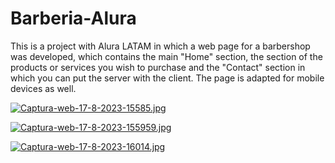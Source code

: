 # Barberia-Alura

This is a project with Alura LATAM in which a web page for a barbershop was developed, which contains the main "Home" section, the section of the products or services you wish to purchase and the "Contact" section in which you can put the server with the client. The page is adapted for mobile devices as well.

[![Captura-web-17-8-2023-15585.jpg](https://i.postimg.cc/MKcPGXHJ/Captura-web-17-8-2023-15585.jpg)](https://postimg.cc/CzgHPhbc)

[![Captura-web-17-8-2023-155959.jpg](https://i.postimg.cc/CKwsbKh1/Captura-web-17-8-2023-155959.jpg)](https://postimg.cc/w1bNpgs8)

[![Captura-web-17-8-2023-16014.jpg](https://i.postimg.cc/RFF1bbnx/Captura-web-17-8-2023-16014.jpg)](https://postimg.cc/QB2WFmbf)
